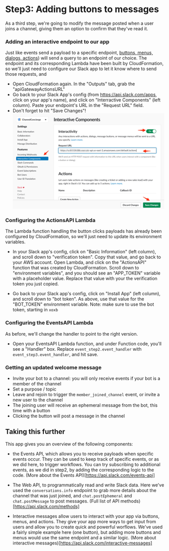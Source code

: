 
# Step3: Adding buttons to messages

As a third step, we're going to modify the message posted when a user joins a channel, giving them an option to confirm that they've read it. 



### Adding an interactive endpoint to our app

Just like events send a payload to a specific endpoint, [buttons, menus, dialogs, actions](https://api.slack.com/interactive-messages)) will send a query to an endpoint of our choice.
The endpoint and its corresponding Lambda have been built by CloudFormation, so we'll just need to configure our Slack app to let it know where to send those requests, and 

- Open CloudFormation again. In the "Outputs" tab, grab the "apiGatewayActionsURL"
- Go back to your Slack App's config (from https://api.slack.com/apps, click on your app's name), and click on "Interractive Components" (left column). Paste your endpoint's URL in the "Request URL" field.
- Don't forget to hit "Save Changes"!
![interactive endpoint](docs/step3-interactive_components.png)


### Configuring the ActionsAPI Lambda

The Lambda function handling the button clicks payloads has already been configured by CloudFormation, so we'll just need to update its environment variables.

- In your Slack app's config, click on "Basic Information" (left column), and scroll down to "verification token". Copy that value, and go back to your AWS account. Open Lambda, and click on the "ActionsAPI" function that was created by CloudFormation. Scroll down to "environment variables", and you should see an "APP_TOKEN" variable with a placeholder value. Replace that value with your the verification token you just copied.

- Go back to your Slack app's config, click on "Install App" (left column), and scroll down to "bot token". As above, use that value for the "BOT_TOKEN" environment variable.
Note: make sure to use the bot token, starting in `xoxb`

### Configuring the EventsAPI Lambda

As before, we'll change the handler to point to the right version.

- Open your EventsAPI Lambda function, and under Function code, you'll see a "Handler" box. Replace `event_step2.event_handler` with `event_step3.event_handler`, and hit save.

### Getting an updated welcome message

- Invite your bot to a channel: you will only receive events if your bot is a member of the channel
- Set a purpose / topic
- Leave and rejoin to trigger the `member_joined_channel` event, or invite a new user to the channel
- The joining user will receive an ephemeral message from the bot, this time with a button
- Clicking the button will post a message in the channel


## Taking this further

This app gives you an overview of the following components:

- the Events API, which allows you to receive payloads when specific events occur. They can be used to keep track of specific events, or as we did here, to trigger workflows.
You can try subscribing to additional events, as we did in step2, by adding the corresponding logic to the code.
(More about the Events API)[https://api.slack.com/events-api]

- The Web API, to programmatically read and write Slack data. Here we've used the `conversations.info` endpoint to grab more details about the channel that was just joined, and `chat.postEphemeral` and `chat.postMessage` to post messages.
(Full list of API methods)[https://api.slack.com/methods]

- Interactive messages allow users to interact with your app via buttons, menus, and actions. They give your app more ways to get input from users and allow you to create quick and powerful worflows. 
We've used a fairly simple example here (one button), but adding more buttons and menus would use the same endpoint and a similar logic.
(More about interactive messages)[https://api.slack.com/interactive-messages]









